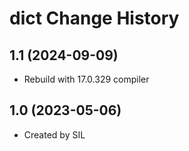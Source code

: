 dict Change History
====================

1.1 (2024-09-09)
----------------
* Rebuild with 17.0.329 compiler

1.0 (2023-05-06)
----------------
* Created by SIL
